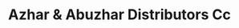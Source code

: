 ---
title: "Azhar & Abuzhar Distributors Cc"
url: /zeerust/azhar-and-abuzhar-distributors-cc/
shop: doityourself
---